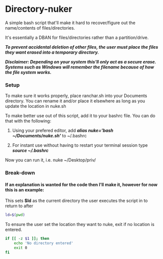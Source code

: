 # Directory-nuker
A simple bash script that'll make it hard to recover/figure out the name/contents of files/directories.

It's essentially a DBAN for files/directories rather than a partition/drive.

***To prevent accidental deletion of other files, the user must place the files they want erased into a temporary directory.***

***Disclaimer: Depending on your system this'll only act as a secure erase. Systems such as Windows will remember the filename because of how the file system works.***

### Setup
To make sure it works properly, place ranchar.sh into your Documents directory. You can rename it and/or place it elsewhere as long as you update the location in nuke.sh

To make better use out of this script, add it to your bashrc file. You can do that with the following:

1. Using your prefered editor, add ***alias nuke='bash ~/Documents/nuke.sh'*** to ~/.bashrc

2. For instant use without having to restart your terminal session type ***source ~/.bashrc***


Now you can run it, i.e. nuke ~/Desktop/priv/

### Break-down
#### If an explanation is wanted for the code then I'll make it, however for now this is an example:

This sets **$ld** as the current directory the user executes the script in to return to after
```sh
ld=$(pwd)
```

To ensure the user set the location they want to nuke, exit if no location is entered.
```sh
if [[ -z $1 ]]; then
    echo 'No directory entered'
    exit 0
fi
```
